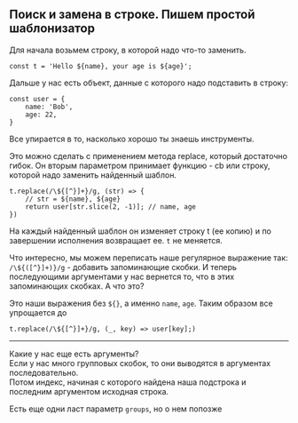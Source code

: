 ## Поиск и замена в строке. Пишем простой шаблонизатор
Для начала возьмем строку, в которой надо что-то заменить.
```
const t = 'Hello ${name}, your age is ${age}';
```

Дальше у нас есть объект, данные с которого надо подставить в строку:
```
const user = {
    name: 'Bob',
    age: 22,
}
```
Все упирается в то, насколько хорошо ты знаешь инструменты.

Это можно сделать с применением метода replace, который достаточно гибок.
Он вторым параметром принимает функцию - cb или строку, которой надо заменить
найденный шаблон.

```
t.replace(/\${[^}]+}/g, (str) => {
    // str = ${name}, ${age}
    return user[str.slice(2, -1)]; // name, age
})
```

На каждый найденный шаблон он изменяет строку t (ее копию) и по завершении исполнения
возвращает ее. `t` не меняется.

Что интересно, мы можем переписать наше регулярное выражение так:  
`/\${([^}]+)}/g` - добавить запоминающие скобки. И теперь последующими аргументами
у нас вернется то, что в этих запоминающих скобках. А что это?

Это наши выражения без `${}`, а именно `name`, `age`. Таким образом все упрощается до

```
t.replace(/\${[^}]+}/g, (_, key) => user[key];)
```

---
Какие у нас еще есть аргументы?  
Если у нас много групповых скобок, то они выводятся в аргументах последовательно.  
Потом индекс, начиная с которого найдена наша подстрока и последним аргументом исходная
строка.

Есть еще одни ласт параметр `groups`, но о нем попозже
